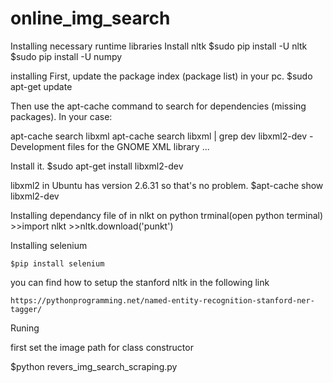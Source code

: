 # online_img_search

Installing necessary runtime libraries
Install nltk
	$sudo pip install -U nltk
	$sudo pip install -U numpy

installing 
First, update the package index (package list) in your pc.
	$sudo apt-get update 

Then use the apt-cache command to search for dependencies (missing packages). In your case:

apt-cache search libxml
apt-cache search libxml | grep dev
libxml2-dev - Development files for the GNOME XML library
...

Install it.
	$sudo apt-get install libxml2-dev

libxml2 in Ubuntu has version 2.6.31 so that's no problem.
	$apt-cache show libxml2-dev

Installing dependancy file of in nlkt on python trminal(open python terminal)
	>>import nlkt
	>>nltk.download('punkt')

Installing selenium
	
	$pip install selenium
	
you can find how to setup the stanford nltk in the following link
	
	https://pythonprogramming.net/named-entity-recognition-stanford-ner-tagger/
	
Runing 

first set the image path for class constructor 

$python revers_img_search_scraping.py 
